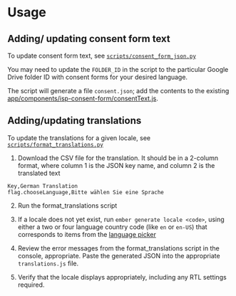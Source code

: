 # Usage

## Adding/ updating consent form text
To update consent form text, see [`scripts/consent_form_json.py`](https://github.com/CenterForOpenScience/isp/blob/develop/scripts/consent_form_json.py)

You may need to update the `FOLDER_ID` in the script to the particular Google Drive folder ID with consent 
forms for your desired language.

The script will generate a file `consent.json`; add the contents to the existing 
[app/components/isp-consent-form/consentText.js](app/components/isp-consent-form/consentText.js).


## Adding/updating translations
To update the translations for a given locale, see [`scripts/format_translations.py`](https://github.com/CenterForOpenScience/isp/blob/develop/scripts/format_translations.py)


1. Download the CSV file for the translation. It should be in a 2-column format, where column 1 is the JSON key name, and column 2 is the translated text

```
Key,German Translation
flag.chooseLanguage,Bitte wählen Sie eine Sprache
```

2. Run the format_translations script

3. If a locale does not yet exist, run `ember generate locale <code>`, using either a two or four language country 
code (like `en` or `en-US`) that corresponds to items from the [language picker](https://github.com/abought/isp/blob/a5159baae38756990e5f59c6be1b0bc9e64e25be/app/components/language-picker/countries.js#L636)

4. Review the error messages from the format_translations script in the console, appropriate. 
Paste the generated JSON into the appropriate `translations.js` file.
 
 5. Verify that the locale displays appropriately, including any RTL settings required.
